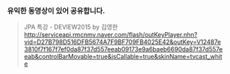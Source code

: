
### 유익한 동영상이 있어 공유합니다.

> JPA 특강 - DEVIEW2015 by 김영한
http://serviceapi.rmcnmv.naver.com/flash/outKeyPlayer.nhn?vid=D27B798D516DFB5674A7F9BF709FB4025E42&outKey=V12487e3810f7f167f7ef0da87f37d557eeab09173e9a6baeb6690da87f37d557eeab&controlBarMovable=true&jsCallable=true&skinName=tvcast_white
